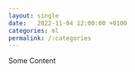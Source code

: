 ```yaml
---
layout: single
date:   2022-11-04 12:00:00 +0100
categories: ml
permalink: /:categories
---
```


Some Content